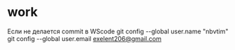 # work

Если не делается commit в WScode 
    git config --global user.name "nbvtim"
    git config --global user.email exelent206@gmail.com


